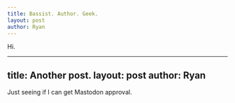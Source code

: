 ```yaml
---
title: Bassist. Author. Geek.
layout: post
author: Ryan
---
```


Hi.

---
title: Another post.
layout: post
author: Ryan
---

Just seeing if I can get Mastodon approval.
